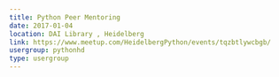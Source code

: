 ```yaml
---
title: Python Peer Mentoring
date: 2017-01-04
location: DAI Library , Heidelberg
link: https://www.meetup.com/HeidelbergPython/events/tqzbtlywcbgb/
usergroup: pythonhd
type: usergroup
---
```

